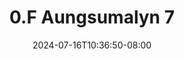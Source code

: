 --- 
title: "0.F Aungsumalyn 7"
description: "streaming bokep 0.F Aungsumalyn 7 ig full new"
date: 2024-07-16T10:36:50-08:00
file_code: "w8b9kkdmbwji"
draft: false
cover: "35n0h4sea6amre4p.jpg"
tags: ["Aungsumalyn", "bokep-indo", "bokep-viral", "bokep-ig"]
length: 93
fld_id: "1483184"
foldername: "Aungsumalyn"
categories: ["Aungsumalyn"]
views: 6
---